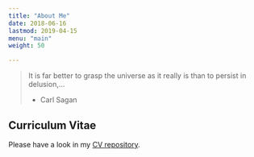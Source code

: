 ```yaml
---
title: "About Me"
date: 2018-06-16
lastmod: 2019-04-15
menu: "main"
weight: 50

---
```


> It is far better to grasp the universe as it really is than to persist in delusion,...
> - Carl Sagan

## Curriculum Vitae
Please have a look in my [CV repository](https://github.com/optmzr/cv/releases/latest).
